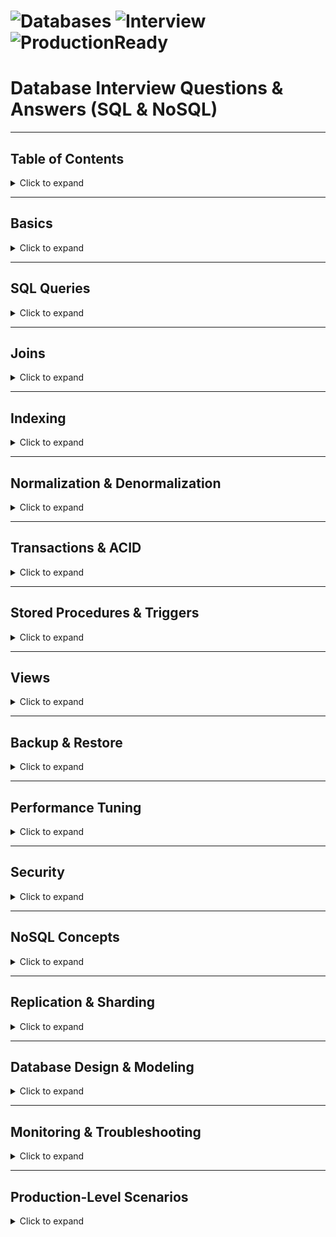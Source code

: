# ![Databases](https://img.shields.io/badge/Database-SQL%2FNoSQL-blue?style=for-the-badge) ![Interview](https://img.shields.io/badge/Interview-Questions-green?style=for-the-badge) ![ProductionReady](https://img.shields.io/badge/Production-Ready-orange?style=for-the-badge)

# Database Interview Questions & Answers (SQL & NoSQL)

---

## Table of Contents
<details>
<summary>Click to expand</summary>

- [Basics](#basics)
- [SQL Queries](#sql-queries)
- [Joins](#joins)
- [Indexing](#indexing)
- [Normalization & Denormalization](#normalization--denormalization)
- [Transactions & ACID](#transactions--acid)
- [Stored Procedures & Triggers](#stored-procedures--triggers)
- [Views](#views)
- [Backup & Restore](#backup--restore)
- [Performance Tuning](#performance-tuning)
- [Security](#security)
- [NoSQL Concepts](#nosql-concepts)
- [Replication & Sharding](#replication--sharding)
- [Database Design & Modeling](#database-design--modeling)
- [Monitoring & Troubleshooting](#monitoring--troubleshooting)
- [Production-Level Scenarios](#production-level-scenarios)
- [Best Practices](#best-practices)
- [Commands / Queries Cheat Sheet](#commands--queries-cheat-sheet)

</details>

---

## Basics
<details>
<summary>Click to expand</summary>

**Q:** What is a database?  
**A:** A structured collection of data stored and accessed electronically.

**Q:** Difference between SQL and NoSQL?  
**A:** SQL = relational, structured schema; NoSQL = non-relational, flexible schema.

**⚡ Q:** What is a primary key?  
**A:** Unique identifier for a table row; cannot be NULL.

**Q:** What is a foreign key?  
**A:** A field that links to the primary key of another table to enforce referential integrity.

**Q:** What are constraints in SQL?  
**A:** Rules to maintain data integrity, e.g., NOT NULL, UNIQUE, CHECK, PRIMARY KEY, FOREIGN KEY.

</details>

---

## SQL Queries
<details>
<summary>Click to expand</summary>

**⚡ Q:** How to fetch top N records in SQL?  
**A:** `SELECT * FROM table ORDER BY column DESC LIMIT N;` (MySQL/PostgreSQL)

**Q:** Difference between `WHERE` and `HAVING`?  
**A:** `WHERE` filters rows before aggregation; `HAVING` filters after aggregation.

**Q:** Difference between `DISTINCT` and `GROUP BY`?  
**A:** `DISTINCT` removes duplicates; `GROUP BY` aggregates data.

**Q:** How to update multiple rows conditionally?  
**A:** `UPDATE table SET column=value WHERE condition;`

</details>

---

## Joins
<details>
<summary>Click to expand</summary>

**Q:** Difference between INNER JOIN and LEFT JOIN?  
**A:** INNER JOIN returns matching rows only; LEFT JOIN returns all left table rows with NULL for non-matching.

**Q:** RIGHT JOIN vs FULL OUTER JOIN?  
**A:** RIGHT JOIN returns all right table rows with NULL for non-matching; FULL OUTER JOIN returns all rows from both tables.

**Q:** Self Join?  
**A:** Joining a table to itself to compare rows within the same table.

</details>

---

## Indexing
<details>
<summary>Click to expand</summary>

**⚡ Q:** What is an index?  
**A:** A database structure that speeds up data retrieval.

**Q:** Difference between clustered and non-clustered index?  
**A:** Clustered = sorts table physically; Non-clustered = separate structure pointing to rows.

**Q:** When not to use an index?  
**A:** On small tables or frequently updated columns (can slow writes).

</details>

---

## Normalization & Denormalization
<details>
<summary>Click to expand</summary>

**Q:** What is normalization?  
**A:** Process of organizing data to reduce redundancy (1NF, 2NF, 3NF, BCNF).

**Q:** What is denormalization?  
**A:** Combining tables to improve read performance at the cost of redundancy.

**Q:** ⚡ Difference between 1NF, 2NF, 3NF?  
**A:** 1NF = atomic values; 2NF = no partial dependency; 3NF = no transitive dependency.

</details>

---

## Transactions & ACID
<details>
<summary>Click to expand</summary>

**⚡ Q:** What are ACID properties?  
**A:** Atomicity, Consistency, Isolation, Durability.

**Q:** Difference between COMMIT and ROLLBACK?  
**A:** COMMIT saves changes; ROLLBACK discards changes in a transaction.

**Q:** What is isolation level?  
**A:** Defines how/when changes by one transaction are visible to others (Read Uncommitted, Read Committed, Repeatable Read, Serializable).

</details>

---

## Stored Procedures & Triggers
<details>
<summary>Click to expand</summary>

**Q:** What is a stored procedure?  
**A:** Precompiled SQL statements stored in DB for reuse.

**Q:** What is a trigger?  
**A:** Automated action executed on insert/update/delete events.

**Q:** ⚡ Difference between trigger and stored procedure?  
**A:** Trigger runs automatically on events; procedure runs manually or via call.

</details>

---

## Views
<details>
<summary>Click to expand</summary>

**Q:** What is a view?  
**A:** Virtual table based on a SELECT query.

**Q:** ⚡ Difference between a view and a table?  
**A:** View stores query logic, not data; table stores actual data.

**Q:** Updatable view?  
**A:** A view that allows INSERT, UPDATE, DELETE on underlying tables if certain conditions are met.

</details>

---

## Backup & Restore
<details>
<summary>Click to expand</summary>

**Q:** What are different backup types?  
**A:** Full, Incremental, Differential.

**⚡ Q:** How to restore a DB in SQL?  
**A:** Use `RESTORE DATABASE db_name FROM backup_file;`

**Q:** Hot vs cold backup?  
**A:** Hot = backup while DB is online; Cold = offline backup.

</details>

---

## Performance Tuning
<details>
<summary>Click to expand</summary>

**Q:** How to optimize slow queries?  
**A:** Use indexing, avoid SELECT *, use JOINs wisely, analyze execution plans.

**Q:** What is query execution plan?  
**A:** Step-by-step DB operations to execute a query.

**Q:** ⚡ How to handle large tables efficiently?  
**A:** Partitioning, indexing, denormalization, caching.

</details>

---

## Security
<details>
<summary>Click to expand</summary>

**Q:** How to secure a database?  
**A:** Use authentication, roles, permissions, encryption, and SSL connections.

**Q:** Difference between GRANT and REVOKE?  
**A:** GRANT = provide access; REVOKE = remove access.

</details>

---

## NoSQL Concepts
<details>
<summary>Click to expand</summary>

**Q:** Difference between MongoDB, Redis, Cassandra?  
**A:** MongoDB = document; Redis = key-value; Cassandra = columnar wide-table.

**Q:** ⚡ What is CAP theorem?  
**A:** Consistency, Availability, Partition tolerance — choose any 2 in distributed DB.

**Q:** MongoDB indexing?  
**A:** Supports single, compound, TTL, text, and unique indexes.

**Q:** Redis data structures?  
**A:** Strings, Hashes, Lists, Sets, Sorted Sets.

</details>

---

## Replication & Sharding
<details>
<summary>Click to expand</summary>

**Q:** What is replication?  
**A:** Copying data across multiple DB servers for redundancy.

**Q:** What is sharding?  
**A:** Splitting a DB horizontally across multiple servers for scalability.

**Q:** Master-Slave vs Master-Master replication?  
**A:** Master-Slave = one writable node, many read nodes; Master-Master = multiple writable nodes.

</details>

---

## Database Design & Modeling
<details>
<summary>Click to expand</summary>

**Q:** What is ER modeling?  
**A:** Entity-Relationship diagrams to design relational databases.

**Q:** ⚡ Difference between logical and physical design?  
**A:** Logical = abstract schema; Physical = actual implementation in DB.

**Q:** What is data modeling?  
**A:** Structuring data to define relationships, constraints, and storage.

</details>

---

## Monitoring & Troubleshooting
<details>
<summary>Click to expand</summary>

**Q:** How to monitor DB performance?  
**A:** Use metrics like queries/sec, slow queries, locks, CPU/memory usage.

**Q:** Tools for monitoring?  
**A:** Prometheus, Grafana, Datadog, native DB logs.

**Q:** How to troubleshoot deadlocks?  
**A:** Identify queries causing locks, kill/blocking sessions, optimize transactions.

</details>

---

## Production-Level Scenarios
<details>
<summary>Click to expand</summary>

**⚡ Q:** How to handle slow queries in production?  
**A:** Analyze execution plan, add indexes, rewrite queries, consider caching.

**Q:** How to fix deadlocks?  
**A:** Optimize transactions, reduce lock contention, use proper isolation levels.

**⚡ Q:** What to do if replication lag occurs?  
**A:** Check network, slave load, apply pending logs, monitor write volume.

**Q:** Backup failures?  
**A**
